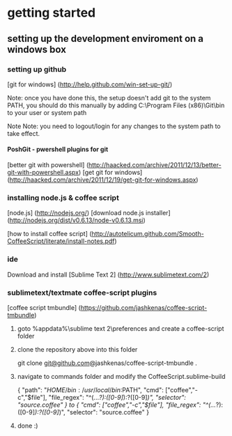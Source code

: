 # getting started

## setting up the development enviroment on a windows box

### setting up github
[git for windows] (http://help.github.com/win-set-up-git/)

Note: once you have done this, the setup doesn't add git to the system PATH, you should do this manually by adding C:\Program Files (x86)\Git\bin to your user or system path

Note Note: you need to logout/login for any changes to the system path to take effect.


#### PoshGit - pwershell plugins for git
[better git with powershell] (http://haacked.com/archive/2011/12/13/better-git-with-powershell.aspx)
[get git for windows] (http://haacked.com/archive/2011/12/19/get-git-for-windows.aspx)


### installing node.js & coffee script
[node.js] (http://nodejs.org/)
[download node.js installer] (http://nodejs.org/dist/v0.6.13/node-v0.6.13.msi)

[how to install coffee script] (http://autotelicum.github.com/Smooth-CoffeeScript/literate/install-notes.pdf)


### ide
Download and install [Sublime Text 2] (http://www.sublimetext.com/2)


### sublimetext/textmate coffee-script plugins 
[coffee script tmbundle] (https://github.com/jashkenas/coffee-script-tmbundle)

1. goto %appdata%\sublime text 2\preferences and create a coffee-script folder
2. clone the repository above into this folder 
	
	git clone git@github.com@jashkenas/coffee-script-tmbundle .

3. navigate to commands folder and modify the CoffeeScript.sublime-build
	
	{
		"path": "$HOME/bin:/usr/local/bin:$PATH",
		"cmd": ["coffee","-c","$file"],
		"file_regex": "^(...*?):([0-9]*):?([0-9]*)",
		"selector": "source.coffee"
	}
to
	{
		"cmd": ["coffee","-c","$file"],
		"file_regex": "^(...*?):([0-9]*):?([0-9]*)",
		"selector": "source.coffee"
	}

4. done :)
